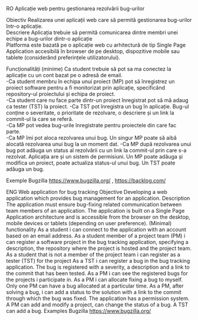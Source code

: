 RO
Aplicație web pentru gestionarea rezolvării bug-urilor  

Obiectiv Realizarea unei aplicații web care să permită gestionarea bug-urilor într-o aplicație.  
Descriere  Aplicația trebuie să permită comunicarea dintre membri unei echipe a bug-urilor dintr-o aplicație  
Platforma este bazată pe o aplicație web cu arhitectură de tip Single Page Application accesibilă în browser de pe desktop, dispozitive mobile sau tablete (considerând preferințele utilizatorului). 

Funcționalități (minime)  Ca student trebuie să pot sa ma conectez la aplicație cu un cont bazat pe o adresă de email.  
-Ca student membru în echipa unui proiect (MP) pot să înregistrez un proiect software pentru a fi monitorizat prin aplicație, specificând repository-ul proiectului și echipa de proiect.  
-Ca student care nu face parte dintr-un proiect înregistrat pot să mă adaug ca tester (TST) la proiect. 
-Ca TST pot înregistra un bug în aplicație. Bug-ul conține o severitate, o prioritate de rezolvare, o descriere și un link la commit-ul la care se referă.  
-Ca MP pot vedea bug-urile înregistrate pentru proiectele din care fac parte.  
-Ca MP îmi pot aloca rezolvarea unui bug. Un singur MP poate să aibă alocată rezolvarea unui bug la un moment dat. 
-Ca MP după rezolvarea unui bug pot adăuga un status al rezolvării cu un link la commit-ul prin care s-a rezolvat. Aplicația are și un sistem de permisiuni. Un MP poate adăuga și modifica un proiect, poate actualiza status-ul unui bug. 
Un TST poate adăuga un bug.   

Exemple Bugzilla https://www.bugzilla.org/ , https://backlog.com/  

ENG
Web application for bug tracking  Objective Developing a web application which provides bug management for an application. 
Description The application must ensure bug-fixing related communication between team members of an application.  The application is built on a Single Page Application architecture and is accessible from the browser on the desktop, mobile devices or tablets (depending on user preference). (Minimal) functionality As a student i can connect to the application with an account based on an email address. As a student member of a project team (PM) i can register a software project in the bug tracking application, specifying a description, the repository where the project is hosted and the project team. As a student that is not a member of the project team i can register as a tester (TST) for the project As a TST i can register a bug in the bug tracking application. The bug is registered with a severity, a description and a link to the commit that has been tested. As a PM i can see the registered bugs for the projects i participate in. As a PM i can allocate fixing a bug to myself. Only one PM can have a bug allocated at a particular time. As a PM, after solving a bug, i can add a status to the solution with a link to the commit through which the bug was fixed. The application has  a permission system. A PM can add and modify a project, can change the status of a bug. A TST can add a bug. Examples Bugzilla https://www.bugzilla.org/
